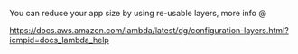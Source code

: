 You can reduce your app size by using re-usable layers, more info @

https://docs.aws.amazon.com/lambda/latest/dg/configuration-layers.html?icmpid=docs_lambda_help